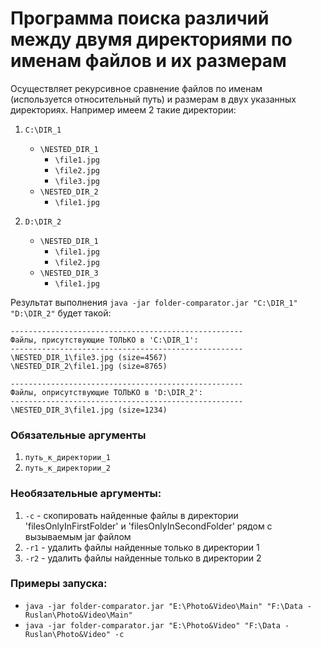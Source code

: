 # Программа поиска различий между двумя директориями по именам файлов и их размерам

Осуществляет рекурсивное сравнение файлов по именам (используется относительный путь) и размерам в двух указанных директориях. Например имеем 2 такие директории:
1. ```C:\DIR_1```
   * ```\NESTED_DIR_1```
     * ```\file1.jpg```
     * ```\file2.jpg```
     * ```\file3.jpg```
   * ```\NESTED_DIR_2```
     * ```\file1.jpg```

1. ```D:\DIR_2```
   * ```\NESTED_DIR_1```
     * ```\file1.jpg```
     * ```\file2.jpg```
   * ```\NESTED_DIR_3```
     * ```\file1.jpg```

Результат выполнения `java -jar folder-comparator.jar "C:\DIR_1" "D:\DIR_2"` будет такой:
```
----------------------------------------------------
Файлы, присутствующие ТОЛЬКО в 'C:\DIR_1':
----------------------------------------------------
\NESTED_DIR_1\file3.jpg (size=4567)
\NESTED_DIR_2\file1.jpg (size=8765)

----------------------------------------------------
Файлы, оприсутствующие ТОЛЬКО в 'D:\DIR_2':
----------------------------------------------------
\NESTED_DIR_3\file1.jpg (size=1234)
```

### Обязательные аргументы
1. ```путь_к_директории_1```
1. ```путь_к_директории_2```

### Необязательные аргументы:
1. ```-c``` - скопировать найденные файлы в директории 'filesOnlyInFirstFolder' и 'filesOnlyInSecondFolder' рядом с вызываемым jar файлом
1. ```-r1``` - удалить файлы найденные только в директории 1
1. ```-r2``` - удалить файлы найденные только в директории 2

### Примеры запуска:
+ ```java -jar folder-comparator.jar "E:\Photo&Video\Main" "F:\Data - Ruslan\Photo&Video\Main"```
+ ```java -jar folder-comparator.jar "E:\Photo&Video" "F:\Data - Ruslan\Photo&Video" -c```
